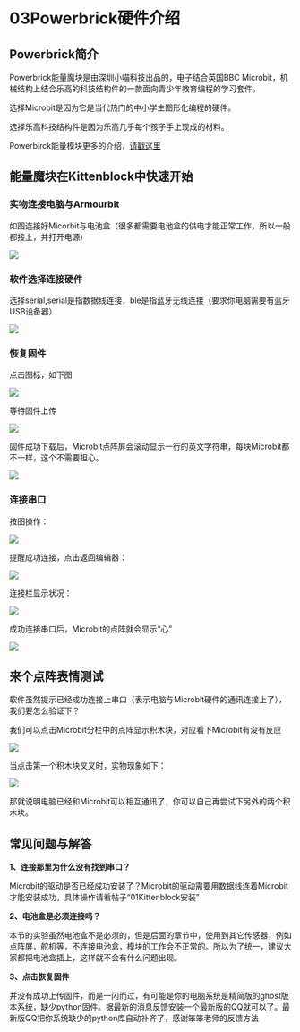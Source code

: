 # 03Powerbrick硬件介绍

## Powerbrick简介



Powerbrick能量魔块是由深圳小喵科技出品的，电子结合英国BBC Microbit，机械结构上结合乐高的科技结构件的一款面向青少年教育编程的学习套件。

选择Microbit是因为它是当代热门的中小学生图形化编程的硬件。

选择乐高科技结构件是因为乐高几乎每个孩子手上现成的材料。

Powerbirck能量模块更多的介绍，[请戳这里](http://learn.kittenbot.cn/zh_CN/latest/powerbrick/Powerbrick01.html)

## 能量魔块在Kittenblock中快速开始

### 实物连接电脑与Armourbit

如图连接好Micorbit与电池盒（很多都需要电池盒的供电才能正常工作，所以一般都接上，并打开电源）

![](./images/03_01.png)

### 软件选择连接硬件

选择serial,serial是指数据线连接，ble是指蓝牙无线连接（要求你电脑需要有蓝牙USB设备器）

![](./images/03_02.png)

### 恢复固件

点击图标，如下图

![](./images/03_03.png)

等待固件上传

![](./images/03_04.png)

固件成功下载后，Microbit点阵屏会滚动显示一行的英文字符串，每块Microbit都不一样，这个不需要担心。

![](./images/03_05.png)

### 连接串口

按图操作：

![](./images/03_06.png)

提醒成功连接，点击返回编辑器：

![](./images/03_11.png)

连接栏显示状况：

![](./images/03_07.png)

成功连接串口后，Microbit的点阵就会显示“心”

![](./images/03_08.png)

## 来个点阵表情测试

软件虽然提示已经成功连接上串口（表示电脑与Microbit硬件的通讯连接上了），我们要怎么验证下？

我们可以点击Microbit分栏中的点阵显示积木块，对应看下Microbit有没有反应

![](./images/03_09.png)

当点击第一个积木块叉叉时，实物现象如下：

![](./images/03_12.png)

那就说明电脑已经和Microbit可以相互通讯了，你可以自己再尝试下另外的两个积木块。

## 常见问题与解答

**1、连接那里为什么没有找到串口？**

Microbit的驱动是否已经成功安装了？Microbit的驱动需要用数据线连着Microbit才能安装成功，具体操作请看帖子“01Kittenblock安装”

**2、电池盒是必须连接吗？**

本节的实验虽然电池盒不是必须的，但是后面的章节中，使用到其它传感器，例如点阵屏，舵机等，不连接电池盒，模块的工作会不正常的。所以为了统一，建议大家都把电池盒插上，这样就不会有什么问题出现。

**3、点击恢复固件**

并没有成功上传固件，而是一闪而过，有可能是你的电脑系统是精简版的ghost版本系统，缺少python固件。据最新的消息反馈安装一个最新版的QQ就可以了。最新版QQ把你系统缺少的python库自动补齐了，感谢笨笨老师的反馈方法